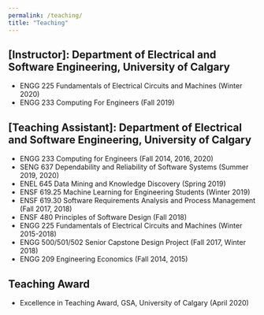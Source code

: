 ```yaml
---
permalink: /teaching/
title: "Teaching"
---
```


<!-- >I taught the computing for engineers course at the University of Calgary in Fall 2019, where my work was recognized by the [University of Calgary GSA Excellence in Teaching Award] in April 2020. I also served as a teaching assistant for courses in software, electrical, and civil engineering.
>
> -->



## [Instructor]: Department of Electrical and Software Engineering, University of Calgary
- ENGG 225 Fundamentals of Electrical Circuits and Machines (Winter 2020)
- ENGG 233 Computing For Engineers (Fall 2019)



## [Teaching Assistant]: Department of Electrical and Software Engineering, University of Calgary
- ENGG 233 Computing for Engineers (Fall 2014, 2016, 2020)
- SENG 637 Dependability and Reliability of Software Systems (Summer 2019, 2020)
- ENEL 645 Data Mining and Knowledge Discovery  (Spring 2019)
- ENSF 619.25 Machine Learning for Engineering Students (Winter 2019)
- ENSF 619.30 Software Requirements Analysis and Process Management (Fall 2017, 2018)
- ENSF 480 Principles of Software Design (Fall 2018)
- ENGG 225 Fundamentals of Electrical Circuits and Machines (Winter 2015-2018)
- ENGG 500/501/502 Senior Capstone Design Project (Fall 2017, Winter 2018)
- ENGG 209 Engineering Economics (Fall 2014, 2015)


## Teaching Award
* Excellence in Teaching Award, GSA, University of Calgary (April 2020)

